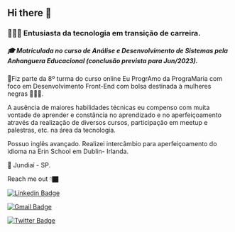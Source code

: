 ## Hi there 👋

### 👩🏿‍💻 Entusiasta da tecnologia em transição de carreira.

##### 🎓 Matriculada no curso de Análise e Desenvolvimento de Sistemas pela Anhanguera Educacional (conclusão prevista para Jun/2023). 


🚀Fiz parte da 8º turma do curso online Eu ProgrAmo da PrograMaria com foco em Desenvolvimento Front-End com bolsa destinada à mulheres negras 👩🏾‍🦱. 

A ausência de maiores habilidades técnicas eu compenso com muita vontade de aprender e constância no aprendizado e no aperfeiçoamento através da realização de diversos cursos, participação em meetup e palestras, etc. na área da tecnologia. 

Possuo inglês avançado. Realizei intercâmbio para aperfeiçoamento do idioma na Erin School em Dublin- Irlanda. 

📍 Jundiaí - SP.

Reach me out 👇🏿

[![Linkedin Badge](https://img.shields.io/badge/-Helen%20Carvalho-0e76a8?style=flat-square&logo=Linkedin&logoColor=white&link=https://www.https://www.linkedin.com/in/helen-de-carva/)](https://www.https://www.linkedin.com/in/helen-de-carva/) 

[![Gmail Badge](https://img.shields.io/badge/-helendecarva@gmail.com-db4a39?style=flat-square&logo=Gmail&logoColor=white&link=mailto:helendecarva@gmail.com)](mailto:helendecarva@gmail.com)

[![Twitter Badge](https://img.shields.io/badge/-@ahelenca-00acee?style=flat-square&labelColor=00acee&logo=twitter&logoColor=white&link=https://twitter.com/ahelenca)](https://twitter.com/ahelenca) 


